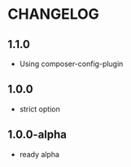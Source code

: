 CHANGELOG
==============

1.1.0
-----------------
 * Using composer-config-plugin
 
1.0.0
-----------------
 * strict option

1.0.0-alpha
-----------------
 * ready alpha
